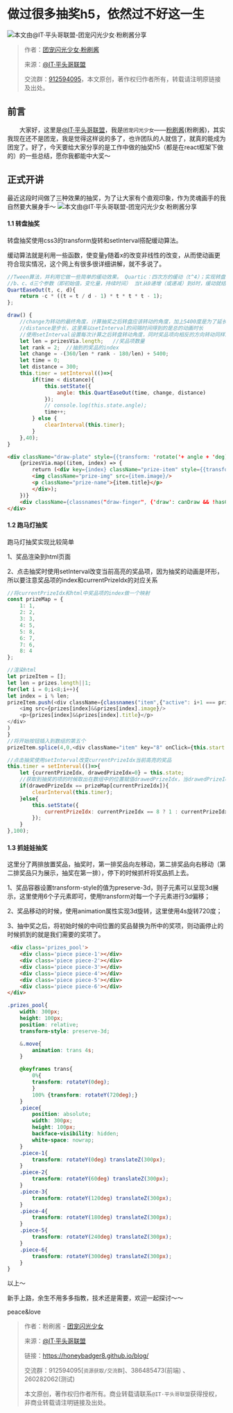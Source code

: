 

# 做过很多抽奖h5，依然过不好这一生

![本文由@IT·平头哥联盟-团宠闪光少女∙粉刷酱分享](../_banner/banner11.jpg)

> 作者：[团宠闪光少女∙粉刷酱](https://github.com/meibin08/ "团宠闪光少女∙粉刷酱")
> 
> 来源：[@IT·平头哥联盟](https://honeybadger8.github.io/blog/ "@IT·平头哥联盟") 
> 
> 交流群：[912594095](https://shang.qq.com/wpa/qunwpa?idkey=265166274bca82709718a0ae1fa9c55d65dd3608ebc780f9e6ea41e2761f5ec2 "@IT·平头哥联盟QQ交流群")，本文原创，著作权归作者所有，转载请注明原链接及出处。

## 前言

　　大家好，这里是[@IT·平头哥联盟](https://honeybadger8.github.io/blog/ "@IT·平头哥联盟")，我是`团宠闪光少女`——[粉刷酱](https://github.com/cchah "团宠闪光少女")(粉刷酱)，其实我现在还不是团宠，我是觉得这样说的多了，也许团队的人就信了，就真的能成为团宠了。好了，今天要给大家分享的是工作中做的抽奖h5（都是在react框架下做的）的一些总结，愿你我都能中大奖～


## 正式开讲

   最近这段时间做了三种效果的抽奖，为了让大家有个直观印象，作为灵魂画手的我自然要大展身手～
   ![本文由@IT·平头哥联盟-团宠闪光少女∙粉刷酱分享](./_images/draw-demos.jpg)

#### 1.1 转盘抽奖

   转盘抽奖使用css3的transform旋转和setInterval搭配缓动算法。

   缓动算法就是利用一些函数，使变量y随着x的改变非线性的改变，从而使动画更符合现实情况，这个网上有很多很详细讲解，就不多说了。

```js
//Tween算法，并利用它做一些简单的缓动效果。 Quartic：四次方的缓动（t^4）；实现转盘由慢到快转动再缓慢停下的过程
//b、c、d三个参数（即初始值，变化量，持续时间） 当t从0递增（或递减）到d时，缓动就结束了。
QuartEaseOut(t, c, d){
    return -c * ((t = t / d - 1) * t * t * t - 1);
};

draw() {
    //change为转动的最终角度，计算抽奖之后转盘应该转动的角度，加上5400度是为了延长动画,是动画效果看起来好
    //distance是步长，这里乘以setInterval的间隔时间得到的是总的动画时长
    //使用setInterval设置每次计算之后转盘转动角度，同时奖品项向相反的方向转动同样的角度以保证奖品项的展示依然正对着用户
    let len = prizesVia.length;   //奖品项数量
    let rank = 2;  //抽到的奖品的index
    let change = -(360/len * rank - 180/len) + 5400;
    let time = 0;
    let distance = 300;
    this.timer = setInterval(()=>{
        if(time < distance){
            this.setState({
                angle: this.QuartEaseOut(time, change, distance)
            });
            // console.log(this.state.angle);
            time++;
        } else {
            clearInterval(this.timer);
        }
    },40);
}

```  

```html
<div className="draw-plate" style={{transform: 'rotate('+ angle + 'deg)'}}>
    {prizesVia.map((item, index) => {
        return (<div key={index} className="prize-item" style={{transform: 'rotate('+ (-angle) + 'deg)'}}>
        <img className="prize-img" src={item.image}/>
        <p className="prize-name">{item.title}</p>
        </div>);
    })}
    <div className={classnames("draw-finger", {'draw': canDraw && !hasClicked})} style={{transform: 'rotate('+ (-angle) + 'deg)'}} onClick={this.draw.bind(this)}></div>
</div>
```

#### 1.2 跑马灯抽奖

   跑马灯抽奖实现比较简单
   
   1、奖品渲染到html页面

   2、点击抽奖时使用setInterval改变当前高亮的奖品项，因为抽奖的动画是环形，所以要注意奖品项的index和currentPrizeIdx的对应关系


```js
//将currentPrizeIdx和html中奖品项的index做一个映射
const prizeMap = {
    1: 1,
    2: 2,
    3: 3,
    4: 5,
    5: 8,
    6: 7,
    7: 6,
    8: 4
};

//渲染html
let prizeItem = [];
let len = prizes.length||1;
for(let i = 0;i<8;i++){
let index = i % len;
prizeItem.push(<div className={classnames("item",{"active": i+1 === prizeMap[currentPrizeIdx] })} key={i}>
    <img src={prizes[index]&&prizes[index].image}/>
    <p>{prizes[index]&&prizes[index].title}</p>
</div>
)
}
//将开始按钮插入到数组的第五个
prizeItem.splice(4,0,<div className="item" key="8" onClick={this.start.bind(this)}></div>)

//点击抽奖使用setInterval改变currentPrizeIdx当前高亮的奖品
this.timer = setInterval(()=>{
    let {currentPrizeIdx, drawedPrizeIdx=0} = this.state;
    //获取到抽奖的项的时候取出在数组中的位置赋值drawedPrizeIdx，当drawedPrizeIdx与currentPrizeIdx映射的奖品相同时clearInterval
    if(drawedPrizeIdx == prizeMap[currentPrizeIdx]){
        clearInterval(this.timer);
    }else{
        this.setState({
            currentPrizeIdx: currentPrizeIdx == 8 ? 1 : currentPrizeIdx + 1,
        });
    }
},100);
```

#### 1.3 抓娃娃抽奖

   这里分了两排放置奖品，抽奖时，第一排奖品向左移动，第二排奖品向右移动（第二排奖品只为展示，抽奖在第一排），停下的时候抓杆将奖品抓上去。

   1、奖品容器设置transform-style的值为preserve-3d，则子元素可以呈现3d展示，这里使用6个子元素即可，使用transform对每一个子元素进行3d偏移；

   2、奖品移动的时候，使用animation属性实现3d旋转，这里使用4s旋转720度；

   3、抽中奖之后，将初始时候的中间位置的奖品替换为所中的奖项，则动画停止的时候抓到的就是我们需要的奖项了。

```html
 <div class='prizes_pool'>
    <div class='piece piece-1'></div>
    <div class='piece piece-2'></div>
    <div class='piece piece-3'></div>
    <div class='piece piece-4'></div>
    <div class='piece piece-5'></div>
    <div class='piece piece-6'></div>
</div>
```

```css
.prizes_pool{
    width: 300px;
    height: 100px;
    position: relative;
    transform-style: preserve-3d;

    &.move{
        animation: trans 4s;
    }

    @keyframes trans{
        0%{
        transform: rotateY(0deg);
        }
        100% {transform: rotateY(720deg);}
    }
    .piece{
        position: absolute;
        width: 300px;
        height: 100px;
        backface-visibility: hidden;
        white-space: nowrap;
    }
    .piece-1{
        transform: rotateY(0deg) translateZ(300px);
    }
    .piece-2{
        transform: rotateY(60deg) translateZ(300px);
    }
    .piece-3{
        transform: rotateY(120deg) translateZ(300px);
    }
    .piece-4{
        transform: rotateY(180deg) translateZ(300px);
    }
    .piece-5{
        transform: rotateY(240deg) translateZ(300px);
    }
    .piece-6{
        transform: rotateY(300deg) translateZ(300px);
    }
}
```

   以上～

   新手上路，余生不用多多指教，技术还是需要，欢迎一起探讨～～

   peace&love

> 作者：粉刷酱 - [团宠闪光少女](https://github.com/cchah "团宠闪光少女")
>
> 来源：[@IT·平头哥联盟](https://honeybadger8.github.io/blog/ "@IT·平头哥联盟")
> 
> 链接：https://honeybadger8.github.io/blog/
> 
> 交流群：912594095[`资源获取/交流群`]、386485473(前端) 、260282062(测试)
>
> 本文原创，著作权归作者所有。商业转载请联系`@IT·平头哥联盟`获得授权，非商业转载请注明链接及出处。 
   